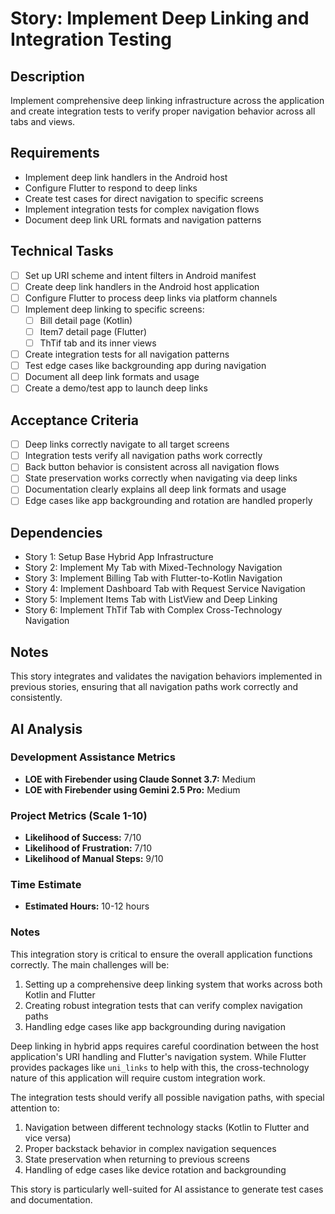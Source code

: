 # Story: Implement Deep Linking and Integration Testing

## Description

Implement comprehensive deep linking infrastructure across the application and create integration
tests to verify proper navigation behavior across all tabs and views.

## Requirements

- Implement deep link handlers in the Android host
- Configure Flutter to respond to deep links
- Create test cases for direct navigation to specific screens
- Implement integration tests for complex navigation flows
- Document deep link URL formats and navigation patterns

## Technical Tasks

- [ ] Set up URI scheme and intent filters in Android manifest
- [ ] Create deep link handlers in the Android host application
- [ ] Configure Flutter to process deep links via platform channels
- [ ] Implement deep linking to specific screens:
    - [ ] Bill detail page (Kotlin)
    - [ ] Item7 detail page (Flutter)
    - [ ] ThTif tab and its inner views
- [ ] Create integration tests for all navigation patterns
- [ ] Test edge cases like backgrounding app during navigation
- [ ] Document all deep link formats and usage
- [ ] Create a demo/test app to launch deep links

## Acceptance Criteria

- [ ] Deep links correctly navigate to all target screens
- [ ] Integration tests verify all navigation paths work correctly
- [ ] Back button behavior is consistent across all navigation flows
- [ ] State preservation works correctly when navigating via deep links
- [ ] Documentation clearly explains all deep link formats and usage
- [ ] Edge cases like app backgrounding and rotation are handled properly

## Dependencies

- Story 1: Setup Base Hybrid App Infrastructure
- Story 2: Implement My Tab with Mixed-Technology Navigation
- Story 3: Implement Billing Tab with Flutter-to-Kotlin Navigation
- Story 4: Implement Dashboard Tab with Request Service Navigation
- Story 5: Implement Items Tab with ListView and Deep Linking
- Story 6: Implement ThTif Tab with Complex Cross-Technology Navigation

## Notes

This story integrates and validates the navigation behaviors implemented in previous stories,
ensuring that all navigation paths work correctly and consistently.

## AI Analysis

### Development Assistance Metrics

- **LOE with Firebender using Claude Sonnet 3.7:** Medium
- **LOE with Firebender using Gemini 2.5 Pro:** Medium

### Project Metrics (Scale 1-10)

- **Likelihood of Success:** 7/10
- **Likelihood of Frustration:** 7/10
- **Likelihood of Manual Steps:** 9/10

### Time Estimate

- **Estimated Hours:** 10-12 hours

### Notes

This integration story is critical to ensure the overall application functions correctly. The main
challenges will be:

1. Setting up a comprehensive deep linking system that works across both Kotlin and Flutter
2. Creating robust integration tests that can verify complex navigation paths
3. Handling edge cases like app backgrounding during navigation

Deep linking in hybrid apps requires careful coordination between the host application's URI
handling and Flutter's navigation system. While Flutter provides packages like `uni_links` to help
with this, the cross-technology nature of this application will require custom integration work.

The integration tests should verify all possible navigation paths, with special attention to:

1. Navigation between different technology stacks (Kotlin to Flutter and vice versa)
2. Proper backstack behavior in complex navigation sequences
3. State preservation when returning to previous screens
4. Handling of edge cases like device rotation and backgrounding

This story is particularly well-suited for AI assistance to generate test cases and documentation.